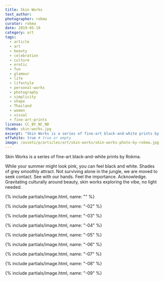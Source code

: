 ```yaml
---
title: Skin Works
text_author:
photographer: rokma
curator: rokma
date: 2019-05-19
category: art
tags:
  - article
  - art
  - beauty
  - celebration
  - culture
  - erotic
  - fun
  - glamour
  - life
  - lifestyle
  - personal-works
  - photography
  - simplicity
  - shape
  - Thailand
  - women
  - visual
  - fine-art-prints
license: CC_BY_NC_ND
thumb: skin-works.jpg
excerpt: "Skin Works is a series of fine-art black-and-white prints by Rokma. While your summer might look pink, you can feel black and white. Shades of grey smoothly attract. Not surviving alone in the jungle, we are moved to seek contact. See with our hands. Feel the importance. Acknowledge. Culturally gravitating around beauty, skin works exploring the vibe, no light needed."
offwhite: true # true or empty
image: /assets/p/articles/art/skin-works/skin-works-photo-by-rokma.jpg
---
```


Skin Works is a series of fine-art black-and-white prints by Rokma.

While your summer might look pink, you can feel black and white. Shades of grey smoothly attract. Not surviving alone in the jungle, we are moved to seek contact. See with our hands. Feel the importance. Acknowledge. Gravitating culturally around beauty, skin works exploring the vibe, no light needed.

{% include partials/image.html, name: "" %}

{% include partials/image.html, name: "-02" %}

{% include partials/image.html, name: "-03" %}

{% include partials/image.html, name: "-04" %}

{% include partials/image.html, name: "-05" %}

{% include partials/image.html, name: "-06" %}

{% include partials/image.html, name: "-07" %}

{% include partials/image.html, name: "-08" %}

{% include partials/image.html, name: "-09" %}
